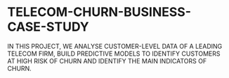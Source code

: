 # TELECOM-CHURN-BUSINESS-CASE-STUDY
 IN THIS PROJECT, WE ANALYSE CUSTOMER-LEVEL DATA OF A LEADING TELECOM FIRM, BUILD PREDICTIVE MODELS TO IDENTIFY CUSTOMERS AT HIGH RISK OF CHURN AND IDENTIFY THE MAIN INDICATORS OF CHURN.
